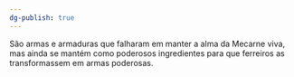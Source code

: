 ```yaml
---
dg-publish: true
---
```



São armas e armaduras que falharam em manter a alma da Mecarne viva, mas ainda se mantém como poderosos ingredientes para que ferreiros as transformassem em armas poderosas. 